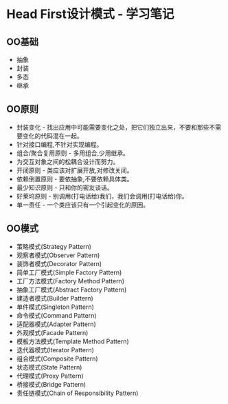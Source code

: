 # Head First设计模式 - 学习笔记

## OO基础

- 抽象
- 封装
- 多态
- 继承

## OO原则

- 封装变化 - 找出应用中可能需要变化之处，把它们独立出来，不要和那些不需要变化的代码混在一起。
- 针对接口编程,不针对实现编程。
- 组合/聚合复用原则 - 多用组合,少用继承。
- 为交互对象之间的松耦合设计而努力。
- 开闭原则 - 类应该对扩展开放,对修改关闭。
- 依赖倒置原则 - 要依抽象,不要依赖具体类。
- 最少知识原则 - 只和你的密友谈话。
- 好莱坞原则 - 别调用(打电话给)我们，我们会调用(打电话给)你。
- 单一责任 - 一个类应该只有一个引起变化的原因。

## OO模式

- 策略模式(Strategy Pattern)
- 观察者模式(Observer Pattern)
- 装饰者模式(Decorator Pattern)
- 简单工厂模式(Simple Factory Pattern)
- 工厂方法模式(Factory Method Pattern)
- 抽象工厂模式(Abstract Factory Pattern)
- 建造者模式(Builder Pattern)
- 单件模式(Singleton Pattern)
- 命令模式(Command Pattern)
- 适配器模式(Adapter Pattern)
- 外观模式(Facade Pattern)
- 模板方法模式(Template Method Pattern)
- 迭代器模式(Iterator Pattern)
- 组合模式(Composite Pattern)
- 状态模式(State Pattern)
- 代理模式(Proxy Pattern)
- 桥接模式(Bridge Pattern)
- 责任链模式(Chain of Responsibility Pattern)
